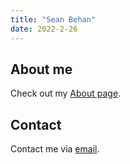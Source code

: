 ```yaml
---
title: "Sean Behan"
date: 2022-2-26
---
```


About me
--------

Check out my [About page](/about.html).

Contact
-------

Contact me via [email](mailto:codebam@riseup.net).
